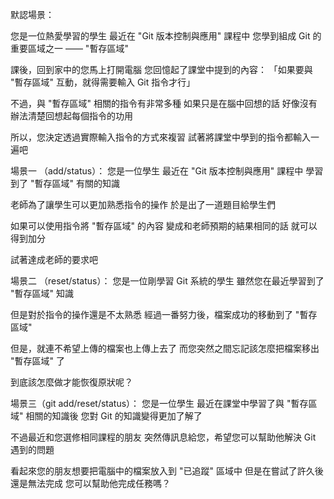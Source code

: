 默認場景：

您是一位熱愛學習的學生
最近在 "Git 版本控制與應用" 課程中 
您學到組成 Git 的重要區域之一 —— "暫存區域"

課後，回到家中的您馬上打開電腦
您回憶起了課堂中提到的內容：
「如果要與 "暫存區域" 互動，就得需要輸入 Git 指令才行」

不過，與 "暫存區域" 相關的指令有非常多種
如果只是在腦中回想的話
好像沒有辦法清楚回想起每個指令的功用

所以，您決定透過實際輸入指令的方式來複習
試著將課堂中學到的指令都輸入一遍吧

場景一 （add/status）：
您是一位學生
最近在 "Git 版本控制與應用" 課程中 
學習到了 "暫存區域" 有關的知識

老師為了讓學生可以更加熟悉指令的操作
於是出了一道題目給學生們

如果可以使用指令將 "暫存區域" 的內容
變成和老師預期的結果相同的話
就可以得到加分

試著達成老師的要求吧

場景二 （reset/status）：
您是一位剛學習 Git 系統的學生
雖然您在最近學習到了 "暫存區域" 知識

但是對於指令的操作還是不太熟悉
經過一番努力後，檔案成功的移動到了 "暫存區域" 

但是，就連不希望上傳的檔案也上傳上去了
而您突然之間忘記該怎麼把檔案移出 "暫存區域" 了 

到底該怎麼做才能恢復原狀呢？

場景三（git add/reset/status）：
您是一位學生
最近在課堂中學習了與 "暫存區域" 相關的知識後
您對 Git 的知識變得更加了解了

不過最近和您選修相同課程的朋友
突然傳訊息給您，希望您可以幫助他解決 Git 遇到的問題

看起來您的朋友想要把電腦中的檔案放入到 "已追蹤" 區域中
但是在嘗試了許久後還是無法完成
您可以幫助他完成任務嗎？